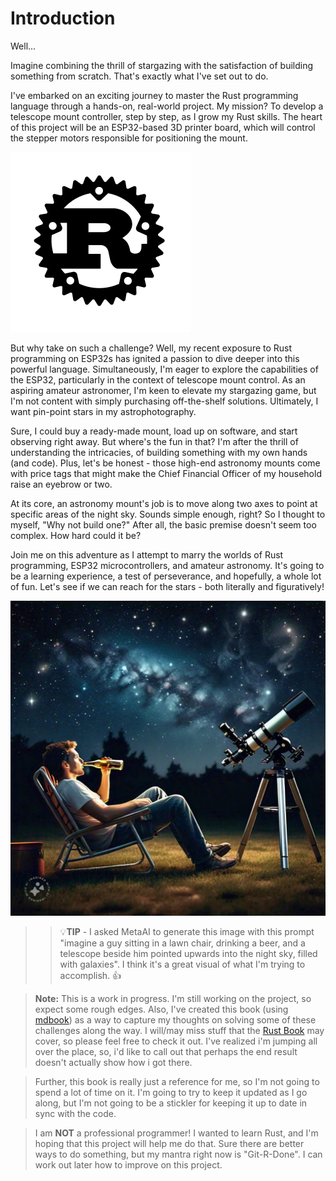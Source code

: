 # Introduction 


Well... 

Imagine combining the thrill of stargazing with the satisfaction of building something from scratch. That's exactly what I've set out to do. 

I've embarked on an exciting journey to master the Rust programming language through a hands-on, real-world project. My mission? To develop a telescope mount controller, step by step, as I grow my Rust skills. The heart of this project will be an ESP32-based 3D printer board, which will control the stepper motors responsible for positioning the mount. 

![The Rust Logo](images/rust-logo-blk.svg)

But why take on such a challenge? Well, my recent exposure to Rust programming on ESP32s has ignited a passion to dive deeper into this powerful language. Simultaneously, I'm eager to explore the capabilities of the ESP32, particularly in the context of telescope mount control. As an aspiring amateur astronomer, I'm keen to elevate my stargazing game, but I'm not content with simply purchasing off-the-shelf solutions. Ultimately, I want pin-point stars in my astrophotography.

Sure, I could buy a ready-made mount, load up on software, and start observing right away. But where's the fun in that? I'm after the thrill of understanding the intricacies, of building something with my own hands (and code). Plus, let's be honest - those high-end astronomy mounts come with price tags that might make the Chief Financial Officer of my household raise an eyebrow or two. 

At its core, an astronomy mount's job is to move along two axes to point at specific areas of the night sky. Sounds simple enough, right? So I thought to myself, "Why not build one?" After all, the basic premise doesn't seem too complex. How hard could it be? 

Join me on this adventure as I attempt to marry the worlds of Rust programming, ESP32 microcontrollers, and amateur astronomy. It's going to be a learning experience, a test of perseverance, and hopefully, a whole lot of fun. Let's see if we can reach for the stars - both literally and figuratively!

![Goal](images/Goal.jpeg) 
>> 💡**TIP** - I asked MetaAI to generate this image with this prompt "imagine a guy sitting in a lawn chair, drinking a beer, and a telescope beside him pointed upwards into the night sky, filled with galaxies".   I think it's a great visual of what I'm trying to accomplish. 👍

> **Note:** This is a work in progress. I'm still working on the project, so expect some rough edges.  Also, I've created this book (using [mdbook](https://rust-lang.github.io/mdBook/index.html)) as a way to capture my thoughts on solving some of these challenges along the way.  I will/may miss stuff that the [Rust Book](https://doc.rust-lang.org/book/) may cover, so please feel free to check it out.  I've realized i'm jumping all over the place, so, i'd like to call out that perhaps the end result doesn't actually show how i got there.

> Further, this book is really just a reference for me, so I'm not going to spend a lot of time on it.  I'm going to try to keep it updated as I go along, but I'm not going to be a stickler for keeping it up to date in sync with the code.  

> I am **NOT** a professional programmer!  I wanted to learn Rust, and I'm hoping that this project will help me do that.  Sure there are better ways to do something, but my mantra right now is "Git-R-Done".  I can work out later how to improve on this project.